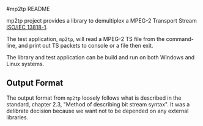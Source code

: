 #mp2tp README

mp2tp project provides a library to demultiplex a 
MPEG-2 Transport Stream [ISO/IEC 13818-1](https://www.iso.org/standard/74427.html#:~:text=ISO%2FIEC%2013818-1%3A2018%20specifies%20the%20system%20layer%20of%20the,the%20synchronization%20of%20multiple%20compressed%20streams%20on%20decoding%3B).

The test application, `mp2tp`, will read a MPEG-2 TS file from the 
command-line, and print out TS packets to console or a file then exit.

The library and test application can be build and run on both Windows and 
Linux systems.

## Output Format
The output format from `mp2tp` loosely follows what is described in the 
standard, chapter 2.3, "Method of describing bit stream syntax".  It was a
delibrate decision because we want not to be depended on any external libraries.